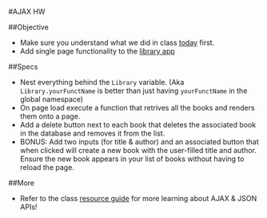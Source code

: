 #AJAX HW

##Objective

* Make sure you understand what we did in class [today](https://github.com/sf-wdi-14/notes/blob/master/lectures/week-8/_1_monday/dawn/ajax-and-apis.md) first.
* Add single page functionality to the [library app](https://github.com/sf-wdi-14/library_spa)

##Specs

* Nest everything behind the `Library` variable. (Aka `Library.yourFunctName` is better than just having `yourFunctName` in the global namespace)
* On page load execute a function that retrives all the books and renders them onto a page.
* Add a delete button next to each book that deletes the associated book in the database and removes it from the list.
* BONUS: Add two inputs (for title & author) and an associated button that when clicked will create a new book with the user-filled title and author. Ensure the new book appears in your list of books without having to reload the page. 


##More
* Refer to the class [resource guide](https://github.com/sf-wdi-14/WDI-14-Online-Resource#json-apis--ajax) for more learning about AJAX & JSON APIs!
